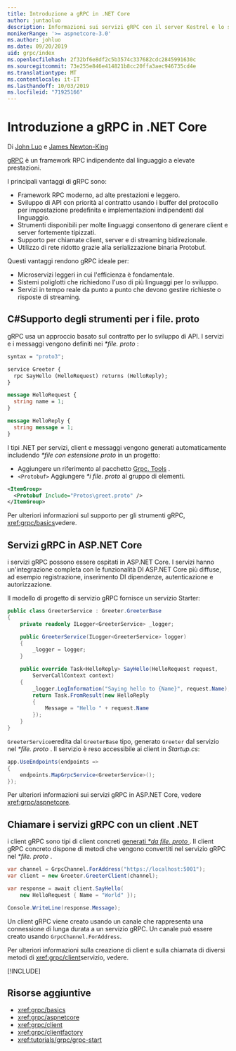 ```yaml
---
title: Introduzione a gRPC in .NET Core
author: juntaoluo
description: Informazioni sui servizi gRPC con il server Kestrel e lo stack di ASP.NET Core.
monikerRange: '>= aspnetcore-3.0'
ms.author: johluo
ms.date: 09/20/2019
uid: grpc/index
ms.openlocfilehash: 2f32bf6e8df2c5b3574c337682cdc2845991630c
ms.sourcegitcommit: 73e255e846e414821b8cc20ffa3aec946735cd4e
ms.translationtype: MT
ms.contentlocale: it-IT
ms.lasthandoff: 10/03/2019
ms.locfileid: "71925166"
---
```

# <a name="introduction-to-grpc-on-net-core"></a>Introduzione a gRPC in .NET Core

Di [John Luo](https://github.com/juntaoluo) e [James Newton-King](https://twitter.com/jamesnk)

[gRPC](https://grpc.io/docs/guides/) è un framework RPC indipendente dal linguaggio a elevate prestazioni.

I principali vantaggi di gRPC sono:
* Framework RPC moderno, ad alte prestazioni e leggero.
* Sviluppo di API con priorità al contratto usando i buffer del protocollo per impostazione predefinita e implementazioni indipendenti dal linguaggio.
* Strumenti disponibili per molte linguaggi consentono di generare client e server fortemente tipizzati.
* Supporto per chiamate client, server e di streaming bidirezionale.
* Utilizzo di rete ridotto grazie alla serializzazione binaria Protobuf.

Questi vantaggi rendono gRPC ideale per:
* Microservizi leggeri in cui l'efficienza è fondamentale.
* Sistemi poliglotti che richiedono l'uso di più linguaggi per lo sviluppo.
* Servizi in tempo reale da punto a punto che devono gestire richieste o risposte di streaming.

## <a name="c-tooling-support-for-proto-files"></a>C#Supporto degli strumenti per i file. proto

gRPC usa un approccio basato sul contratto per lo sviluppo di API. I servizi e i messaggi vengono definiti nei  *\*file. proto* :

```protobuf
syntax = "proto3";

service Greeter {
  rpc SayHello (HelloRequest) returns (HelloReply);
}

message HelloRequest {
  string name = 1;
}

message HelloReply {
  string message = 1;
}
```

I tipi .NET per servizi, client e messaggi vengono generati automaticamente includendo  *\*file con estensione proto* in un progetto:

* Aggiungere un riferimento al pacchetto [Grpc. Tools](https://www.nuget.org/packages/Grpc.Tools/) .
* `<Protobuf>` Aggiungere  *\*i file. proto* al gruppo di elementi.

```xml
<ItemGroup>
  <Protobuf Include="Protos\greet.proto" />
</ItemGroup>
```

Per ulteriori informazioni sul supporto per gli strumenti gRPC, <xref:grpc/basics>vedere.

## <a name="grpc-services-on-aspnet-core"></a>Servizi gRPC in ASP.NET Core

i servizi gRPC possono essere ospitati in ASP.NET Core. I servizi hanno un'integrazione completa con le funzionalità DI ASP.NET Core più diffuse, ad esempio registrazione, inserimento DI dipendenze, autenticazione e autorizzazione.

Il modello di progetto di servizio gRPC fornisce un servizio Starter:

```csharp
public class GreeterService : Greeter.GreeterBase
{
    private readonly ILogger<GreeterService> _logger;

    public GreeterService(ILogger<GreeterService> logger)
    {
        _logger = logger;
    }

    public override Task<HelloReply> SayHello(HelloRequest request,
        ServerCallContext context)
    {
        _logger.LogInformation("Saying hello to {Name}", request.Name);
        return Task.FromResult(new HelloReply 
        {
            Message = "Hello " + request.Name
        });
    }
}
```

`GreeterService`eredita dal `GreeterBase` tipo, generato `Greeter` dal servizio nel  *\*file. proto* . Il servizio è reso accessibile ai client in *Startup.cs*:

```csharp
app.UseEndpoints(endpoints =>
{
    endpoints.MapGrpcService<GreeterService>();
});
```

Per ulteriori informazioni sui servizi gRPC in ASP.NET Core, vedere <xref:grpc/aspnetcore>.

## <a name="call-grpc-services-with-a-net-client"></a>Chiamare i servizi gRPC con un client .NET

i client gRPC sono tipi di client concreti [generati  *\*da file. proto* ](xref:grpc/basics#generated-c-assets). Il client gRPC concreto dispone di metodi che vengono convertiti nel servizio gRPC nel  *\*file. proto* .

```csharp
var channel = GrpcChannel.ForAddress("https://localhost:5001");
var client = new Greeter.GreeterClient(channel);

var response = await client.SayHello(
    new HelloRequest { Name = "World" });

Console.WriteLine(response.Message);
```

Un client gRPC viene creato usando un canale che rappresenta una connessione di lunga durata a un servizio gRPC. Un canale può essere creato usando `GrpcChannel.ForAddress`.

Per ulteriori informazioni sulla creazione di client e sulla chiamata di diversi metodi di <xref:grpc/client>servizio, vedere.

[!INCLUDE[](~/includes/gRPCazure.md)]

## <a name="additional-resources"></a>Risorse aggiuntive

* <xref:grpc/basics>
* <xref:grpc/aspnetcore>
* <xref:grpc/client>
* <xref:grpc/clientfactory>
* <xref:tutorials/grpc/grpc-start>
